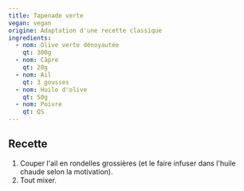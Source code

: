 ```yaml
---
title: Tapenade verte
vegan: vegan
origine: Adaptation d'une recette classique
ingredients:
  - nom: Olive verte dénoyautée
    qt: 300g
  - nom: Câpre
    qt: 20g
  - nom: Ail
    qt: 3 gousses
  - nom: Huile d'olive
    qt: 50g
  - nom: Poivre
    qt: QS
---
```


Recette
-------

1. Couper l'ail en rondelles grossières (et le faire infuser dans l'huile chaude selon la motivation).
2. Tout mixer.
